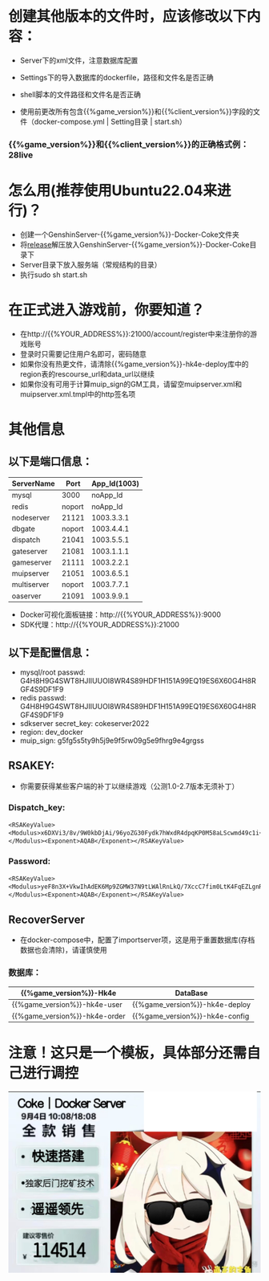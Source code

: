 # 创建其他版本的文件时，应该修改以下内容：

- Server下的xml文件，注意数据库配置

- Settings下的导入数据库的dockerfile，路径和文件名是否正确

- shell脚本的文件路径和文件名是否正确

- 使用前更改所有包含{{%game_version%}}和{{%client_version%}}字段的文件（docker-compose.yml | Setting目录 | start.sh）
### {{%game_version%}}和{{%client_version%}}的正确格式例：28live

# 怎么用(推荐使用Ubuntu22.04来进行)？
- 创建一个GenshinServer-{{%game_version%}}-Docker-Coke文件夹
- 将[release](https://github.com/CokeSR/Hk4e-docker-build/releases/tag/1.0)解压放入GenshinServer-{{%game_version%}}-Docker-Coke目录下
- Server目录下放入服务端（常规结构的目录）
- 执行sudo sh start.sh

# 在正式进入游戏前，你要知道？
- 在http://{{%YOUR_ADDRESS%}}:21000/account/register中来注册你的游戏账号
- 登录时只需要记住用户名即可，密码随意
- 如果你没有热更文件，请清除{{%game_version%}}-hk4e-deploy库中的region表的rescourse_url和data_url以继续
- 如果你没有可用于计算muip_sign的GM工具，请留空muipserver.xml和muipserver.xml.tmpl中的http签名项

# 其他信息
## 以下是端口信息：
|  ServerName  |  Port   |  App_Id(1003)  |
| ------------ | ------- | -------------- |
|  mysql       |  3000   |     noApp_Id   |
|  redis       | noport  |     noApp_Id   |
|  nodeserver  |  21121  |   1003.3.3.1   |
|  dbgate      | noport  |   1003.4.4.1   |
|  dispatch    |  21041  |   1003.5.5.1   |
|  gateserver  |  21081  |   1003.1.1.1   |
|  gameserver  |  21111  |   1003.2.2.1   |
|  muipserver  |  21051  |   1003.6.5.1   |
|  multiserver | noport  |   1003.7.7.1   |
|  oaserver    |  21091  |   1003.9.9.1   |
- Docker可视化面板链接：http://{{%YOUR_ADDRESS%}}:9000
- SDK代理：http://{{%YOUR_ADDRESS%}}:21000

## 以下是配置信息：
- mysql/root passwd: G4H8H9G4SWT8HJIIUUOI8WR4S89HDF1H151A99EQ19ES6X60G4H8RGF4S9DF1F9
- redis passwd: G4H8H9G4SWT8HJIIUUOI8WR4S89HDF1H151A99EQ19ES6X60G4H8RGF4S9DF1F9
- sdkserver secret_key: cokeserver2022
- region: dev_docker
- muip_sign: g5fg5s5ty9h5j9e9f5rw09g5e9fhrg9e4grgss

## RSAKEY:
- 你需要获得某些客户端的补丁以继续游戏（公测1.0-2.7版本无须补丁）
### Dispatch_key:
```
<RSAKeyValue><Modulus>x6DXVi3/8v/9W0kbDjAi/96yoZG30Fydk7hWxdR4dpqKP0M58aLScwmd49c1i+uUGmGNmSSP0yqH2gFr6QS3yhBTnvQ3cs1UYG/j1PAHUs263pQy5gZay7RW41G+Vm2cL1AzuXpoEQ9JXDpTbOlGwl8pin+enVSYjXAwLrOQKSVRC6vrlnjDX8ozf7mPCC8h7w2XfBfsmuL+K8UvE6KDKQshQYppjDSGi8AtsFScIUmTMmXYPjWdP+gN/iD2M/vjXQAvlunSvXkHgWJ2bo/45cfFbXlxrRfStdri3SC16yFaTR6FbPh+cwci1RSZE/G1yA4hjB4UdYrb/hsYfMpK7w==</Modulus><Exponent>AQAB</Exponent></RSAKeyValue>
```
### Password:
```
<RSAKeyValue><Modulus>yeF8n3X+VkwIhAdEK6Mp9ZGMW37N9tLWAlRnLkQ/7XccC7fim0LtK4FqEZLgnRvoPj0kWEhi6lWiY8v2gPdkKXhLqyTu/Cc2Ug+Let7U9t6Ez3gIdt3m5p499mbRFhx8ZuvZb6Q9I4++UXYWEfNisWADGOBl5qJD23FnMcTzjis=</Modulus><Exponent>AQAB</Exponent></RSAKeyValue>
```
## RecoverServer
- 在docker-compose中，配置了importserver项，这是用于重置数据库(存档数据也会清除)，请谨慎使用
### 数据库：
|     {{%game_version%}}-Hk4e      |             DataBase              | 
| -------------------------------- | ----------------------------------|
|  {{%game_version%}}-hk4e-user    |   {{%game_version%}}-hk4e-deploy  |
|  {{%game_version%}}-hk4e-order   |   {{%game_version%}}-hk4e-config  |

# 注意！这只是一个模板，具体部分还需自己进行调控
![image](https://github.com/CokeSR/Hk4e-docker-build/blob/CokeSR/Public/images/coke.png)
